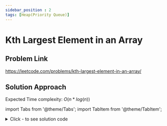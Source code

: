```yaml
---
sidebar_position : 2
tags: [Heap(Priority Queue)]
---
```


# Kth Largest Element in an Array

## Problem Link
https://leetcode.com/problems/kth-largest-element-in-an-array/

## Solution Approach
Expected Time complexity: $O(n*log(n))$

import Tabs from '@theme/Tabs';
import TabItem from '@theme/TabItem';

<details><summary>Click - to see solution code</summary>

<Tabs>
<TabItem value="cpp" label="C++">

```cpp
class Solution {
   public:
    int findKthLargest(vector<int>& nums, int k) {
        int n = nums.size();
        nth_element(nums.begin(), nums.begin() + n - k, nums.end());
        return nums[n - k];
    }
};
```
</TabItem>
</Tabs>

</details>
